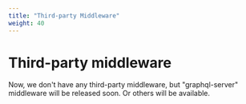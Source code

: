 ```yaml
---
title: "Third-party Middleware"
weight: 40
---
```


# Third-party middleware

Now, we don't have any third-party middleware, but "graphql-server" middleware will be released soon.
Or others will be available.

